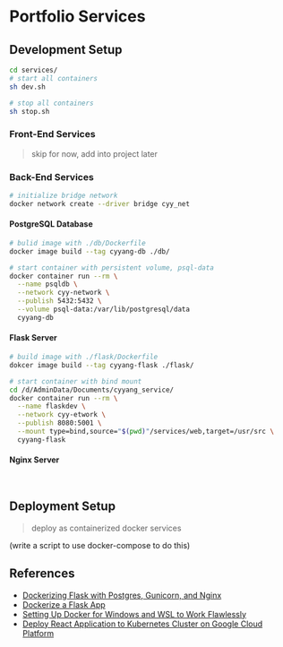 # Portfolio Services

## Development Setup

```bash
cd services/
# start all containers
sh dev.sh

# stop all containers
sh stop.sh
```

### Front-End Services

> skip for now, add into project later

### Back-End Services

```bash
# initialize bridge network
docker network create --driver bridge cyy_net
```

#### PostgreSQL Database

```bash
# bulid image with ./db/Dockerfile
docker image build --tag cyyang-db ./db/
```

```bash
# start container with persistent volume, psql-data
docker container run --rm \
  --name psqldb \
  --network cyy-network \
  --publish 5432:5432 \
  --volume psql-data:/var/lib/postgresql/data
  cyyang-db
```

#### Flask Server

```bash
# build image with ./flask/Dockerfile
dokcer image build --tag cyyang-flask ./flask/
```

```bash
# start container with bind mount
cd /d/AdminData/Documents/cyyang_service/
docker container run --rm \
  --name flaskdev \
  --network cyy-etwork \
  --publish 8080:5001 \
  --mount type=bind,source="$(pwd)"/services/web,target=/usr/src \
  cyyang-flask
```

#### Nginx Server

```bash
```

```bash
```

## Deployment Setup

> deploy as containerized docker services

(write a script to use docker-compose to do this)

## References

+ [Dockerizing Flask with Postgres, Gunicorn, and Nginx](https://testdriven.io/blog/dockerizing-flask-with-postgres-gunicorn-and-nginx/)
+ [Dockerize a Flask App](https://dev.to/riverfount/dockerize-a-flask-app-17ag)
+ [Setting Up Docker for Windows and WSL to Work Flawlessly](https://nickjanetakis.com/blog/setting-up-docker-for-windows-and-wsl-to-work-flawlessly)
+ [Deploy React Application to Kubernetes Cluster on Google Cloud Platform](https://hackernoon.com/deploy-a-react-application-to-kubernetes-cluster-on-google-cloud-platform-3idt32ha)
